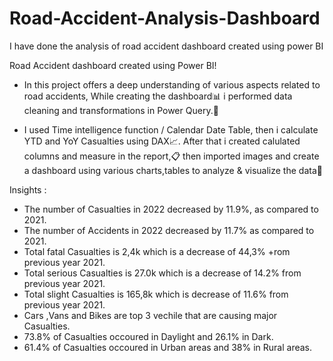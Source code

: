 # Road-Accident-Analysis-Dashboard
I have done the analysis of road accident dashboard created using power BI

Road Accident dashboard created using Power BI! 

- In this project offers a deep understanding of various aspects related to road accidents, While creating the dashboard📊 i performed data cleaning and transformations in Power Query.📝

- I used Time intelligence function / Calendar Date Table, then i calculate YTD and YoY Casualties using DAX📈. After that i created calulated columns and measure in the report,📋 then imported images and create a dashboard using various charts,tables to analyze & visualize the data🧾

Insights : 

- The number of Casualties in 2022 decreased by 11.9%, as compared to 2021.
- The number of Accidents in 2022 decreased by 11.7% as compared to 2021.
- Total fatal Casualties is 2,4k which is a decrease of 44,3% +rom previous year 2021.
- Total serious Casualties is 27.0k which is a decrease of 14.2% from previous year 2021.
- Total slight Casualties is 165,8k which is decrease of 11.6% from previous year 2021.
- Cars ,Vans and Bikes are top 3 vechile that are causing major Casualties.
- 73.8% of Casualties occoured in Daylight and 26.1% in Dark.
- 61.4% of Casualties occoured in Urban areas and 38% in Rural areas.
